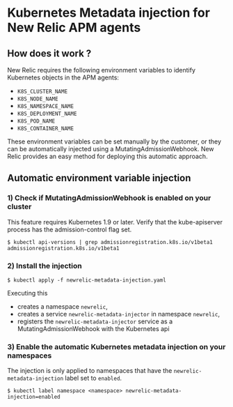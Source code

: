 # Kubernetes Metadata injection for New Relic APM agents

## How does it work ?

New Relic requires the following environment variables to identify Kubernetes objects in the APM agents:
- `K8S_CLUSTER_NAME`
- `K8S_NODE_NAME`
- `K8S_NAMESPACE_NAME`
- `K8S_DEPLOYMENT_NAME`
- `K8S_POD_NAME`
- `K8S_CONTAINER_NAME`

These environment variables can be set manually by the customer, or they can be automatically injected using a MutatingAdmissionWebhook.
New Relic provides an easy method for deploying this automatic approach.

## Automatic environment variable injection

### 1) Check if MutatingAdmissionWebhook is enabled on your cluster

This feature requires Kubernetes 1.9 or later. Verify that the kube-apiserver process has the admission-control flag set.

```
$ kubectl api-versions | grep admissionregistration.k8s.io/v1beta1
admissionregistration.k8s.io/v1beta1
```

### 2) Install the injection

```
$ kubectl apply -f newrelic-metadata-injection.yaml
```

Executing this
- creates a namespace `newrelic`,
- creates a service `newrelic-metadata-injector` in namespace `newrelic`,
- registers the `newrelic-metadata-injector` service as a MutatingAdmissionWebhook with the Kubernetes api

### 3) Enable the automatic Kubernetes metadata injection on your namespaces

The injection is only applied to namespaces that have the `newrelic-metadata-injection` label set to `enabled`.

```
$ kubectl label namespace <namespace> newrelic-metadata-injection=enabled
```
